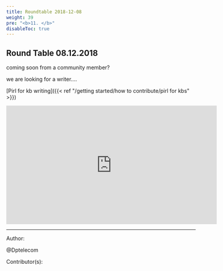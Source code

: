 ```yaml
---
title: Roundtable 2018-12-08
weight: 39
pre: "<b>11. </b>"
disableToc: true
---
```


## Round Table 08.12.2018

coming soon from a community member?


we are looking for a writer....


[Pirl for kb writing]({{< ref "/getting started/how to contribute/pirl for kbs" >}})


<iframe width="560" height="315" src="https://www.youtube.com/embed/Hjh0e3shlRU" frameborder="0" allow="accelerometer; autoplay; encrypted-media; gyroscope; picture-in-picture" allowfullscreen></iframe>



---
Author:

@Dptelecom



Contributor(s):



